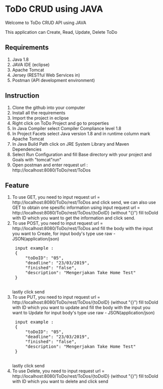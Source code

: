 # ToDo CRUD using JAVA

<p>Welcome to ToDo CRUD API using JAVA</p>
<p>This application can Create, Read, Update, Delete ToDo</p>

## Requirements

1. Java 1.8
2. JAVA IDE (eclipse)
3. Apache Tomcat
4. Jersey (RESTful Web Services in)
5. Postman (API development environment)


## Instruction

1. Clone the github into your computer
2. Install all the requirements
3. Import the project in eclipse
4. Right click on ToDo Project and go to properties
5. In Java Compiler select Compiler Compliance level 1.8
6. In Project Facets select Java version 1.8 and in runtime column mark Apache Tomcat
7. In Java Build Path click on JRE System Library and Maven Dependencies
8. Select Run Configuration and fill Base directory with your project and Goals with "tomcat<tomcatVersion>"run"
9. Open postman and enter request url : http://localhost:8080/ToDo/rest/ToDos


## Feature
1. To use GET, you need to input request url = http://localhost:8080/ToDo/rest/ToDos and click send, we can also use GET to obtain one      spesific information using input request url =  http://localhost:8080/ToDo/rest/ToDos/{toDoID} (without "{}") fill toDoId with ID        which you want to get the information and click send.
2. To use POST, you need to input request url = http://localhost:8080/ToDo/rest/ToDos and fill the body with the input you want to Create,
   for input body's type use raw - JSON(application/json)
   <pre>
	input example :
	{
		"toDoID": "05",
		"deadline": "23/03/2019",
		"finished": "false",
		"description": "Mengerjakan Take Home Test"
	}
	</pre>
	lastly click send
3. To use PUT, you need to input request url = http://localhost:8080/ToDo/rest/ToDos/{toDoID} (without "{}") fill toDoId with ID which      you want to update and fill the body with the input you want to Update
   for input body's type use raw - JSON(application/json)
   <pre>
	input example :
	{
		"toDoID": "05",
		"deadline": "23/03/2019",
		"finished": "false",
		"description": "Mengerjakan Take Home Test"
	}
	</pre>
	lastly click send
4. To use Delete, you need to input request url = http://localhost:8080/ToDo/rest/ToDos/{toDoID} (without "{}") fill toDoId with ID        which you want to delete and click send



